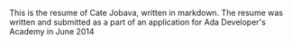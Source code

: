 This is the resume of Cate Jobava, written in markdown. 
The resume was written and submitted as a part of an application for Ada Developer's Academy in June 2014